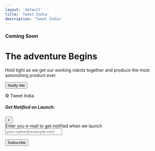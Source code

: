 ```yaml
---
layout: 'default'
title: 'Tweet India'
description: 'Tweet India'
---
```


<div class="site-wrapper">
  <div class="site-wrapper-inner">
    <div class="cover-container">
      <div class="masthead clearfix">
        <div class="inner">
          <h3 class="masthead-brand">Coming Soon</h3>
          <nav class="nav nav-masthead">
            <a class="nav-link nav-social" href="#"><i class="fa fa-facebook" aria-hidden="true"></i></a>
            <a class="nav-link nav-social" href="#"><i class="fa fa-twitter" aria-hidden="true"></i></a>
            <a class="nav-link nav-social" href="#"><i class="fa fa-google-plus" aria-hidden="true"></i></a>
            <a class="nav-link nav-social" href="#"><i class="fa fa-instagram" aria-hidden="true"></i></a>
          </nav>
        </div>
      </div>      
      <div class="inner cover">
        <h1 class="cover-heading">The adventure Begins</h1>
        <p class="lead cover-copy">Hold tight as we get our working robots together and produce the most astonishing product ever.</p>
        <p class="lead"><button type="button" class="btn btn-lg btn-default btn-notify" data-toggle="modal" data-target="#subscribeModal">Notify Me</button></p>
      </div>
      <div class="mastfoot">
        <div class="inner">
          <p>&copy; Tweet India.</p>
        </div>
      </div>
      <div class="modal fade" id="subscribeModal" tabindex="-1" role="dialog" aria-labelledby="subscribeModalLabel" aria-hidden="true">
        <div class="modal-dialog" role="document">
          <div class="modal-content">
            <div class="modal-header">
              <h5 class="modal-title" id="subscribeModalLabel">Get Notified on Launch:</h5>
              <button type="button" class="close" data-dismiss="modal" aria-label="Close">
                <span aria-hidden="true">&times;</span>
              </button>
            </div>
            <div class="modal-body">
              <form>
                <div class="form-group">
                  <label for="recipient-name" class="form-control-label">Enter you e-mail to get notified when we launch</label>
                  <input type="text" class="form-control" id="recipient-name" placeholder="your-name@example.com">
                </div>
              </form>
            </div>
            <div class="modal-footer">
              <button type="button" class="btn btn-default">Subscribe</button>
            </div>
          </div>
        </div>
    </div>
  </div>
</div>
